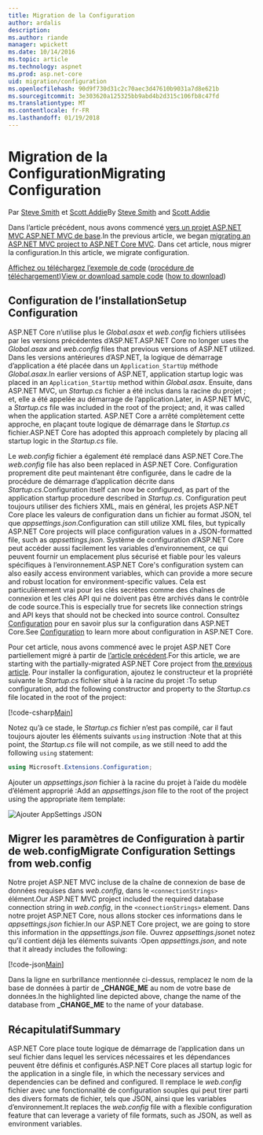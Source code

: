 ```yaml
---
title: Migration de la Configuration
author: ardalis
description: 
ms.author: riande
manager: wpickett
ms.date: 10/14/2016
ms.topic: article
ms.technology: aspnet
ms.prod: asp.net-core
uid: migration/configuration
ms.openlocfilehash: 90d9f730d31c2c70aec3d47610b9031a7d8e621b
ms.sourcegitcommit: 3e303620a125325bb9abd4b2d315c106fb8c47fd
ms.translationtype: MT
ms.contentlocale: fr-FR
ms.lasthandoff: 01/19/2018
---
```

# <a name="migrating-configuration"></a><span data-ttu-id="f09c8-102">Migration de la Configuration</span><span class="sxs-lookup"><span data-stu-id="f09c8-102">Migrating Configuration</span></span>

<span data-ttu-id="f09c8-103">Par [Steve Smith](https://ardalis.com/) et [Scott Addie](https://scottaddie.com)</span><span class="sxs-lookup"><span data-stu-id="f09c8-103">By [Steve Smith](https://ardalis.com/) and [Scott Addie](https://scottaddie.com)</span></span>

<span data-ttu-id="f09c8-104">Dans l’article précédent, nous avons commencé [vers un projet ASP.NET MVC ASP.NET MVC de base](mvc.md).</span><span class="sxs-lookup"><span data-stu-id="f09c8-104">In the previous article, we began [migrating an ASP.NET MVC project to ASP.NET Core MVC](mvc.md).</span></span> <span data-ttu-id="f09c8-105">Dans cet article, nous migrer la configuration.</span><span class="sxs-lookup"><span data-stu-id="f09c8-105">In this article, we migrate configuration.</span></span>

<span data-ttu-id="f09c8-106">[Affichez ou téléchargez l’exemple de code](https://github.com/aspnet/Docs/tree/master/aspnetcore/migration/configuration/samples) ([procédure de téléchargement](xref:tutorials/index#how-to-download-a-sample))</span><span class="sxs-lookup"><span data-stu-id="f09c8-106">[View or download sample code](https://github.com/aspnet/Docs/tree/master/aspnetcore/migration/configuration/samples) ([how to download](xref:tutorials/index#how-to-download-a-sample))</span></span>

## <a name="setup-configuration"></a><span data-ttu-id="f09c8-107">Configuration de l’installation</span><span class="sxs-lookup"><span data-stu-id="f09c8-107">Setup Configuration</span></span>

<span data-ttu-id="f09c8-108">ASP.NET Core n’utilise plus le *Global.asax* et *web.config* fichiers utilisées par les versions précédentes d’ASP.NET.</span><span class="sxs-lookup"><span data-stu-id="f09c8-108">ASP.NET Core no longer uses the *Global.asax* and *web.config* files that previous versions of ASP.NET utilized.</span></span> <span data-ttu-id="f09c8-109">Dans les versions antérieures d’ASP.NET, la logique de démarrage d’application a été placée dans un `Application_StartUp` méthode *Global.asax*.</span><span class="sxs-lookup"><span data-stu-id="f09c8-109">In earlier versions of ASP.NET, application startup logic was placed in an `Application_StartUp` method within *Global.asax*.</span></span> <span data-ttu-id="f09c8-110">Ensuite, dans ASP.NET MVC, un *Startup.cs* fichier a été inclus dans la racine du projet ; et, elle a été appelée au démarrage de l’application.</span><span class="sxs-lookup"><span data-stu-id="f09c8-110">Later, in ASP.NET MVC, a *Startup.cs* file was included in the root of the project; and, it was called when the application started.</span></span> <span data-ttu-id="f09c8-111">ASP.NET Core a arrêté complètement cette approche, en plaçant toute logique de démarrage dans le *Startup.cs* fichier.</span><span class="sxs-lookup"><span data-stu-id="f09c8-111">ASP.NET Core has adopted this approach completely by placing all startup logic in the *Startup.cs* file.</span></span>

<span data-ttu-id="f09c8-112">Le *web.config* fichier a également été remplacé dans ASP.NET Core.</span><span class="sxs-lookup"><span data-stu-id="f09c8-112">The *web.config* file has also been replaced in ASP.NET Core.</span></span> <span data-ttu-id="f09c8-113">Configuration proprement dite peut maintenant être configurée, dans le cadre de la procédure de démarrage d’application décrite dans *Startup.cs*.</span><span class="sxs-lookup"><span data-stu-id="f09c8-113">Configuration itself can now be configured, as part of the application startup procedure described in *Startup.cs*.</span></span> <span data-ttu-id="f09c8-114">Configuration peut toujours utiliser des fichiers XML, mais en général, les projets ASP.NET Core place les valeurs de configuration dans un fichier au format JSON, tel que *appsettings.json*.</span><span class="sxs-lookup"><span data-stu-id="f09c8-114">Configuration can still utilize XML files, but typically ASP.NET Core projects will place configuration values in a JSON-formatted file, such as *appsettings.json*.</span></span> <span data-ttu-id="f09c8-115">Système de configuration d’ASP.NET Core peut accéder aussi facilement les variables d’environnement, ce qui peuvent fournir un emplacement plus sécurisé et fiable pour les valeurs spécifiques à l’environnement.</span><span class="sxs-lookup"><span data-stu-id="f09c8-115">ASP.NET Core's configuration system can also easily access environment variables, which can provide a more secure and robust location for environment-specific values.</span></span> <span data-ttu-id="f09c8-116">Cela est particulièrement vrai pour les clés secrètes comme des chaînes de connexion et les clés API qui ne doivent pas être archivés dans le contrôle de code source.</span><span class="sxs-lookup"><span data-stu-id="f09c8-116">This is especially true for secrets like connection strings and API keys that should not be checked into source control.</span></span> <span data-ttu-id="f09c8-117">Consultez [Configuration](xref:fundamentals/configuration/index) pour en savoir plus sur la configuration dans ASP.NET Core.</span><span class="sxs-lookup"><span data-stu-id="f09c8-117">See [Configuration](xref:fundamentals/configuration/index) to learn more about configuration in ASP.NET Core.</span></span>

<span data-ttu-id="f09c8-118">Pour cet article, nous avons commencé avec le projet ASP.NET Core partiellement migré à partir de [l’article précédent](mvc.md).</span><span class="sxs-lookup"><span data-stu-id="f09c8-118">For this article, we are starting with the partially-migrated ASP.NET Core project from [the previous article](mvc.md).</span></span> <span data-ttu-id="f09c8-119">Pour installer la configuration, ajoutez le constructeur et la propriété suivante le *Startup.cs* fichier situé à la racine du projet :</span><span class="sxs-lookup"><span data-stu-id="f09c8-119">To setup configuration, add the following constructor and property to the *Startup.cs* file located in the root of the project:</span></span>

[!code-csharp[Main](configuration/samples/WebApp1/src/WebApp1/Startup.cs?range=11-21)]

<span data-ttu-id="f09c8-120">Notez qu’à ce stade, le *Startup.cs* fichier n’est pas compilé, car il faut toujours ajouter les éléments suivants `using` instruction :</span><span class="sxs-lookup"><span data-stu-id="f09c8-120">Note that at this point, the *Startup.cs* file will not compile, as we still need to add the following `using` statement:</span></span>

```csharp
using Microsoft.Extensions.Configuration;
```

<span data-ttu-id="f09c8-121">Ajouter un *appsettings.json* fichier à la racine du projet à l’aide du modèle d’élément approprié :</span><span class="sxs-lookup"><span data-stu-id="f09c8-121">Add an *appsettings.json* file to the root of the project using the appropriate item template:</span></span>

![Ajouter AppSettings JSON](configuration/_static/add-appsettings-json.png)

## <a name="migrate-configuration-settings-from-webconfig"></a><span data-ttu-id="f09c8-123">Migrer les paramètres de Configuration à partir de web.config</span><span class="sxs-lookup"><span data-stu-id="f09c8-123">Migrate Configuration Settings from web.config</span></span>

<span data-ttu-id="f09c8-124">Notre projet ASP.NET MVC incluse de la chaîne de connexion de base de données requises dans *web.config*, dans le `<connectionStrings>` élément.</span><span class="sxs-lookup"><span data-stu-id="f09c8-124">Our ASP.NET MVC project included the required database connection string in *web.config*, in the `<connectionStrings>` element.</span></span> <span data-ttu-id="f09c8-125">Dans notre projet ASP.NET Core, nous allons stocker ces informations dans le *appsettings.json* fichier.</span><span class="sxs-lookup"><span data-stu-id="f09c8-125">In our ASP.NET Core project, we are going to store this information in the *appsettings.json* file.</span></span> <span data-ttu-id="f09c8-126">Ouvrez *appsettings.json*et notez qu’il contient déjà les éléments suivants :</span><span class="sxs-lookup"><span data-stu-id="f09c8-126">Open *appsettings.json*, and note that it already includes the following:</span></span>

[!code-json[Main](../migration/configuration/samples/WebApp1/src/WebApp1/appsettings.json?highlight=4)]


<span data-ttu-id="f09c8-127">Dans la ligne en surbrillance mentionnée ci-dessus, remplacez le nom de la base de données à partir de **_CHANGE_ME** au nom de votre base de données.</span><span class="sxs-lookup"><span data-stu-id="f09c8-127">In the highlighted line depicted above, change the name of the database from **_CHANGE_ME** to the name of your database.</span></span>

## <a name="summary"></a><span data-ttu-id="f09c8-128">Récapitulatif</span><span class="sxs-lookup"><span data-stu-id="f09c8-128">Summary</span></span>

<span data-ttu-id="f09c8-129">ASP.NET Core place toute logique de démarrage de l’application dans un seul fichier dans lequel les services nécessaires et les dépendances peuvent être définis et configurés.</span><span class="sxs-lookup"><span data-stu-id="f09c8-129">ASP.NET Core places all startup logic for the application in a single file, in which the necessary services and dependencies can be defined and configured.</span></span> <span data-ttu-id="f09c8-130">Il remplace le *web.config* fichier avec une fonctionnalité de configuration souples qui peut tirer parti des divers formats de fichier, tels que JSON, ainsi que les variables d’environnement.</span><span class="sxs-lookup"><span data-stu-id="f09c8-130">It replaces the *web.config* file with a flexible configuration feature that can leverage a variety of file formats, such as JSON, as well as environment variables.</span></span>

